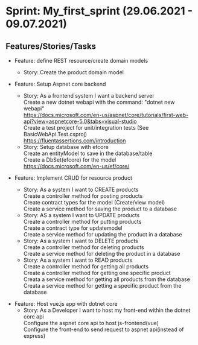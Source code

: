 # Sprint: My_first_sprint (29.06.2021 - 09.07.2021)

## Features/Stories/Tasks

- Feature: define REST resource/create domain models

  - Story: Create the product domain model

- Feature: Setup Aspnet core backend

  - Story: As a frontend system I want a backend server  
    Create a new dotnet webapi with the command: "dotnet new webapi"  
    https://docs.microsoft.com/en-us/aspnet/core/tutorials/first-web-api?view=aspnetcore-5.0&tabs=visual-studio  
    Create a test project for unit/integration tests (See BasicWebApi.Test.csproj)  
    https://fluentassertions.com/introduction
  - Story: Setup database with efcore  
    Create an entityModel to save in the database/table  
    Create a DbSet(efcore) for the model  
    https://docs.microsoft.com/en-us/ef/core/

- Feature: Implement CRUD for resource product
  - Story: As a system I want to CREATE products  
    Create a controller method for posting products  
    Create contract types for the model (Create/view model)  
    Create a service method for saving the product to a database
  - Story: AS a system I want to UPDATE products  
    Create a controller method for putting products  
    Create a contract type for updatemodel  
    Create a service method for updating the product in a database
  - Story: As a system I want to DELETE products  
    Create a controller method for deleting products  
    Create a service method for deleting the product in a database
  - Story: As a system I want to READ products  
    Create a controller method for getting all products  
    Create a controller method for getting one specific product  
    Creata a service method for getting all products from the database  
    Creata a service method for getting a specific product from the database  


* Feature: Host vue.js app with dotnet core
  - Story: As a Developer I want to host my front-end within the dotnet core api  
    Configure the aspnet core api to host js-frontend(vue)  
    Configure the front-end to send request to aspnet api(instead of express)
